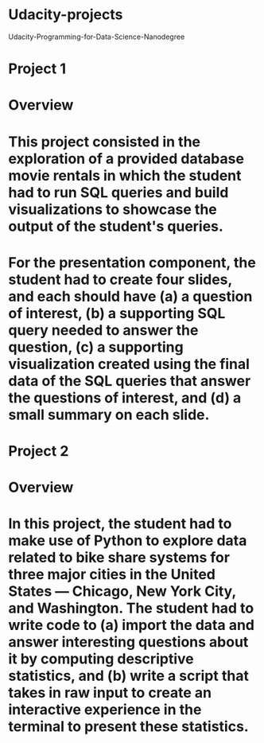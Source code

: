 # Udacity-projects
Udacity-Programming-for-Data-Science-Nanodegree

# Project 1

# Overview
# This project consisted in the exploration of a provided database movie rentals in which the student had to run SQL queries and build visualizations to showcase the output of the student's queries.
#  For the presentation component, the student had to create four slides, and each should have (a) a question of interest, (b) a    supporting SQL query needed to answer the question, (c) a supporting visualization created using the final data of the SQL queries that answer the questions of interest, and (d) a small summary on each slide.

# Project 2

# Overview
# In this project, the student had to make use of Python to explore data related to bike share systems for three major cities in the United States — Chicago, New York City, and Washington. The student had to write code to (a) import the data and answer interesting questions about it by computing descriptive statistics, and (b) write a script that takes in raw input to create an interactive experience in the terminal to present these statistics.

